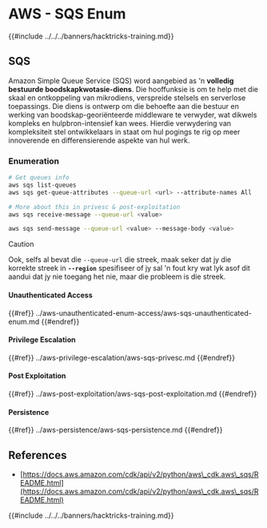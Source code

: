 # AWS - SQS Enum

{{#include ../../../banners/hacktricks-training.md}}

## SQS

Amazon Simple Queue Service (SQS) word aangebied as 'n **volledig bestuurde boodskapkwotasie-diens**. Die hooffunksie is om te help met die skaal en ontkoppeling van mikrodiens, verspreide stelsels en serverlose toepassings. Die diens is ontwerp om die behoefte aan die bestuur en werking van boodskap-georiënteerde middleware te verwyder, wat dikwels kompleks en hulpbron-intensief kan wees. Hierdie verwydering van kompleksiteit stel ontwikkelaars in staat om hul pogings te rig op meer innoverende en differensierende aspekte van hul werk.

### Enumeration
```bash
# Get queues info
aws sqs list-queues
aws sqs get-queue-attributes --queue-url <url> --attribute-names All

# More about this in privesc & post-exploitation
aws sqs receive-message --queue-url <value>

aws sqs send-message --queue-url <value> --message-body <value>
```
> [!CAUTION]
> Ook, selfs al bevat die `--queue-url` die streek, maak seker dat jy die korrekte streek in **`--region`** spesifiseer of jy sal 'n fout kry wat lyk asof dit aandui dat jy nie toegang het nie, maar die probleem is die streek.

#### Unauthenticated Access

{{#ref}}
../aws-unauthenticated-enum-access/aws-sqs-unauthenticated-enum.md
{{#endref}}

#### Privilege Escalation

{{#ref}}
../aws-privilege-escalation/aws-sqs-privesc.md
{{#endref}}

#### Post Exploitation

{{#ref}}
../aws-post-exploitation/aws-sqs-post-exploitation.md
{{#endref}}

#### Persistence

{{#ref}}
../aws-persistence/aws-sqs-persistence.md
{{#endref}}

## References

- [https://docs.aws.amazon.com/cdk/api/v2/python/aws\_cdk.aws\_sqs/README.html](https://docs.aws.amazon.com/cdk/api/v2/python/aws\_cdk.aws\_sqs/README.html)

{{#include ../../../banners/hacktricks-training.md}}
